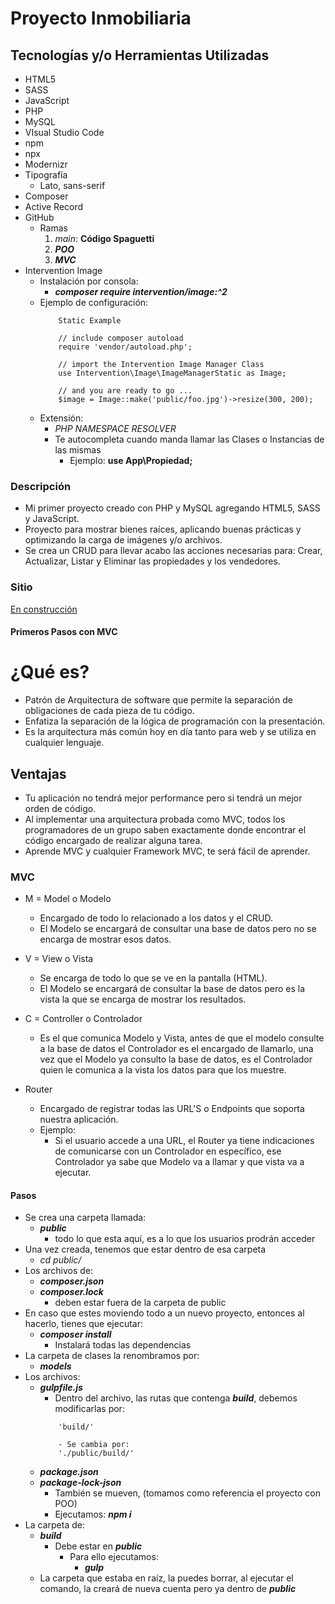 # Proyecto Inmobiliaria

## Tecnologías y/o Herramientas Utilizadas

- HTML5
- SASS
- JavaScript
- PHP
- MySQL
- VIsual Studio Code
- npm
- npx
- Modernizr
- Tipografía
    - Lato, sans-serif
- Composer
- Active Record
- GitHub
    - Ramas
        1. _main_: **Código Spaguetti**
        1. **_POO_**
        1. **_MVC_**
- Intervention Image
    - Instalación por consola:
        - **_composer require intervention/image:^2_**
    - Ejemplo de configuración:
        ```
            Static Example

            // include composer autoload
            require 'vendor/autoload.php';

            // import the Intervention Image Manager Class
            use Intervention\Image\ImageManagerStatic as Image;

            // and you are ready to go ...
            $image = Image::make('public/foo.jpg')->resize(300, 200);
        ```
    - Extensión:
        - _PHP NAMESPACE RESOLVER_
        - Te autocompleta cuando manda llamar las Clases o Instancias de las mismas
            - Ejemplo: **use App\Propiedad;**

### Descripción

- Mi primer proyecto creado con PHP y MySQL agregando HTML5, SASS y JavaScript.
- Proyecto para mostrar bienes raíces, aplicando buenas prácticas y optimizando la carga de imágenes y/o archivos.
- Se crea un CRUD para llevar acabo las acciones necesarias para: Crear, Actualizar, Listar y Eliminar las propiedades y los vendedores.

### Sitio

[En construcción](...)

#### Primeros Pasos con MVC

# ¿Qué es?

- Patrón de Arquitectura de software que permite la separación de obligaciones de cada pieza de tu código.
- Enfatiza la separación de la lógica de programación con la presentación.
- Es la arquitectura más común hoy en día tanto para web y se utiliza en cualquier lenguaje.

## Ventajas

- Tu aplicación no tendrá mejor performance pero si tendrá un mejor orden de código.
- Al implementar una arquitectura probada como MVC, todos los programadores de un grupo saben exactamente donde encontrar el código encargado de realizar alguna tarea.
- Aprende MVC y cualquier Framework MVC, te será fácil de aprender.

### MVC

- M = Model o Modelo
    - Encargado de todo lo relacionado a los datos y el CRUD.
    - El Modelo se encargará de consultar una base de datos pero no se encarga de mostrar esos datos.

- V = View o Vista
    - Se encarga de todo lo que se ve en la pantalla (HTML).
    - El Modelo se encargará de consultar la base de datos pero es la vista la que se encarga de mostrar los resultados.

- C = Controller o Controlador
    - Es el que comunica Modelo y Vista, antes de que el modelo consulte a la base de datos el Controlador es el encargado de llamarlo, una vez que el Modelo ya consulto la base de datos, es el Controlador quien le comunica a la vista los datos para que los muestre.
- Router
    - Encargado de registrar todas las URL'S o Endpoints que soporta nuestra aplicación.
    - Ejemplo:
        - Si el usuario accede a una URL, el Router ya tiene indicaciones de comunicarse con un Controlador en específico, ese Controlador ya sabe que Modelo va a llamar y que vista va a ejecutar.
    
#### Pasos

- Se crea una carpeta llamada:
    - **_public_**
        - todo lo que esta aquí, es a lo que los usuarios prodrán acceder
- Una vez creada, tenemos que estar dentro de esa carpeta
    - _cd public/_
- Los archivos de:
    - **_composer.json_**
    - **_composer.lock_**
        - deben estar fuera de la carpeta de public
- En caso que estes moviendo todo a un nuevo proyecto, entonces al hacerlo, tienes que ejecutar:
    - **_composer install_**
        - Instalará todas las dependencias
- La carpeta de clases la renombramos por:
    - **_models_**
- Los archivos:
    - **_gulpfile.js_**
        - Dentro del archivo, las rutas que contenga **_build_**, debemos modificarlas por:
        ```
            'build/'

            - Se cambia por:                        
            './public/build/'
        ```
    - **_package.json_**
    - **_package-lock-json_**
        - También se mueven, (tomamos como referencia el proyecto con POO)
        - Ejecutamos: **_npm i_**
- La carpeta de:
    - **_build_**
        - Debe estar en **_public_**
            - Para ello ejecutamos:
                - **_gulp_**
    - La carpeta que estaba en raíz, la puedes borrar, al ejecutar el comando, la creará de nueva cuenta pero ya dentro de **_public_**
    
